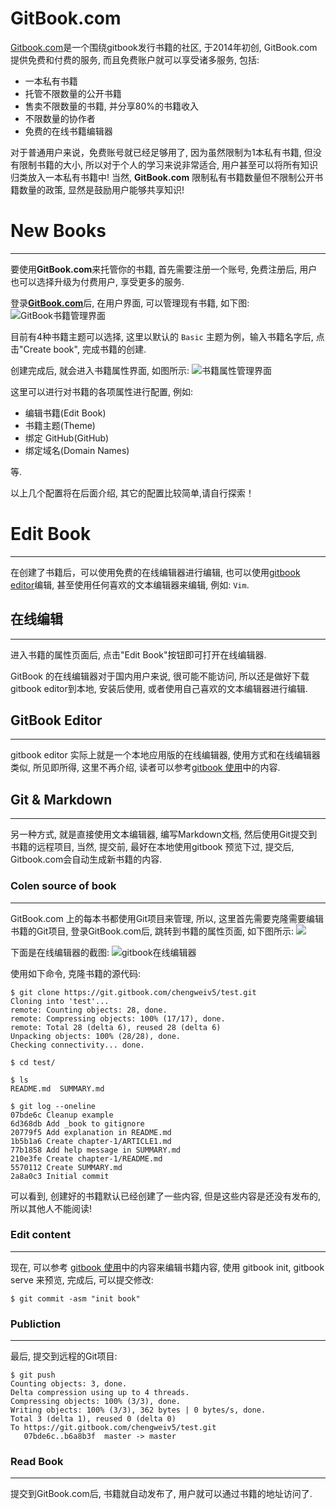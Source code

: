 # GitBook.com

[Gitbook.com](www.github.com)是一个围绕gitbook发行书籍的社区, 于2014年初创, GitBook.com提供免费和付费的服务, 而且免费账户就可以享受诸多服务, 包括:

- 一本私有书籍
- 托管不限数量的公开书籍
- 售卖不限数量的书籍, 并分享80%的书籍收入
- 不限数量的协作者
- 免费的在线书籍编辑器

对于普通用户来说，免费账号就已经足够用了, 因为虽然限制为1本私有书籍, 但没有限制书籍的大小, 所以对于个人的学习来说非常适合, 用户甚至可以将所有知识归类放入一本私有书籍中! 当然, **GitBook.com** 限制私有书籍数量但不限制公开书籍数量的政策, 显然是鼓励用户能够共享知识!

# New Books
----
要使用**GitBook.com**来托管你的书籍, 首先需要注册一个账号, 免费注册后, 用户也可以选择升级为付费用户, 享受更多的服务.

登录[**GitBook.com**](www.gitbook.com)后, 在用户界面, 可以管理现有书籍, 如下图:
![GitBook书籍管理界面](http://7xp79m.com1.z0.glb.clouddn.com/%60%25O%7DW%7BKFC%25BEC$NK_%5BL6~@X.png)

目前有4种书籍主题可以选择, 这里以默认的 `Basic` 主题为例，输入书籍名字后, 点击"Create book", 完成书籍的创建.

创建完成后, 就会进入书籍属性界面, 如图所示:
![书籍属性管理界面](http://7xp79m.com1.z0.glb.clouddn.com/test.png)

这里可以进行对书籍的各项属性进行配置, 例如:

- 编辑书籍(Edit Book)
- 书籍主题(Theme)
- 绑定 GitHub(GitHub)
- 绑定域名(Domain Names)

等.

以上几个配置将在后面介绍, 其它的配置比较简单,请自行探索！


# Edit Book
******
在创建了书籍后，可以使用免费的在线编辑器进行编辑, 也可以使用[gitbook editor](https://github.com/GitbookIO/editor)编辑, 甚至使用任何喜欢的文本编辑器来编辑, 例如: `Vim`.

## 在线编辑
----
进入书籍的属性页面后, 点击"Edit Book"按钮即可打开在线编辑器.

GitBook 的在线编辑器对于国内用户来说, 很可能不能访问, 所以还是做好下载gitbook editor到本地, 安装后使用, 或者使用自己喜欢的文本编辑器进行编辑.

## GitBook Editor
-----
gitbook editor 实际上就是一个本地应用版的在线编辑器, 使用方式和在线编辑器类似, 所见即所得, 这里不再介绍, 读者可以参考[gitbook 使用](http://www.chengweiyang.cn/basic-usage/README.html)中的内容.

## Git & Markdown
----
另一种方式, 就是直接使用文本编辑器, 编写Markdown文档, 然后使用Git提交到书籍的远程项目, 当然, 提交前, 最好在本地使用gitbook 预览下过, 提交后, Gitbook.com会自动生成新书籍的内容.

### Colen source of book
----
GitBook.com 上的每本书都使用Git项目来管理, 所以, 这里首先需要克隆需要编辑书籍的Git项目, 登录GitBook.com后, 跳转到书籍的属性页面, 如下图所示:
![](http://7xp79m.com1.z0.glb.clouddn.com/%60%25O%7DW%7BKFC%25BEC$NK_%5BL6~@X.png)

下面是在线编辑器的截图:
![gitbook在线编辑器](http://7xp79m.com1.z0.glb.clouddn.com/%E4%B8%AAitbook_editor.png)

使用如下命令, 克隆书籍的源代码:

```
$ git clone https://git.gitbook.com/chengweiv5/test.git
Cloning into 'test'...
remote: Counting objects: 28, done.
remote: Compressing objects: 100% (17/17), done.
remote: Total 28 (delta 6), reused 28 (delta 6)
Unpacking objects: 100% (28/28), done.
Checking connectivity... done.

$ cd test/

$ ls
README.md  SUMMARY.md

$ git log --oneline 
07bde6c Cleanup example
6d368db Add _book to gitignore
20779f5 Add explanation in README.md
1b5b1a6 Create chapter-1/ARTICLE1.md
77b1858 Add help message in SUMMARY.md
210e3fe Create chapter-1/README.md
5570112 Create SUMMARY.md
2a8a0c3 Initial commit
```

可以看到, 创建好的书籍默认已经创建了一些内容, 但是这些内容是还没有发布的, 所以其他人不能阅读!

### Edit content
----
现在, 可以参考 [gitbook 使用](http://www.chengweiyang.cn/basic-usage/README.html)中的内容来编辑书籍内容, 使用 gitbook init, gitbook serve 来预览, 完成后, 可以提交修改:

`$ git commit -asm "init book"`

### Publiction
-----
最后, 提交到远程的Git项目:

```
$ git push 
Counting objects: 3, done.
Delta compression using up to 4 threads.
Compressing objects: 100% (3/3), done.
Writing objects: 100% (3/3), 362 bytes | 0 bytes/s, done.
Total 3 (delta 1), reused 0 (delta 0)
To https://git.gitbook.com/chengweiv5/test.git
   07bde6c..b6a8b3f  master -> master
```

### Read Book
----
提交到GitBook.com后, 书籍就自动发布了, 用户就可以通过书籍的地址访问了.



